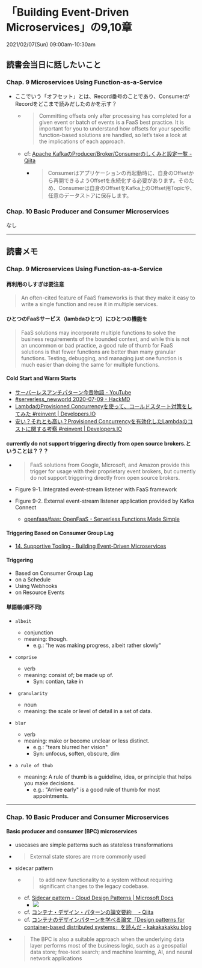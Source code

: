 # 「Building Event-Driven Microservices」の9,10章
2021/02/07(Sun) 09:00am-10:30am

## 読書会当日に話したいこと

### Chap. 9 Microservices Using Function-as-a-Service

- ここでいう「オフセット」とは、Record番号のことであり、ConsumerがRecordをどこまで読みだしたのかを示す？
  - > Committing offsets only after processing has completed for a given event or batch of events is a FaaS best practice. It is important for you to understand how offsets for your specific function-based solutions are handled, so let’s take a look at the implications of each approach.

  - cf: [Apache KafkaのProducer/Broker/Consumerのしくみと設定一覧 - Qiita](https://qiita.com/sigmalist/items/3b512e2ab49b07271665)
    - > Consumerはアプリケーションの再起動時に、自身のOffsetから再開できるようOffsetを永続化する必要があります。そのため、Consumerは自身のOffsetをKafka上のOffset用Topicや、任意のデータストアに保存します。

### Chap. 10 Basic Producer and Consumer Microservices
なし

---

## 読書メモ

### Chap. 9 Microservices Using Function-as-a-Service

#### 再利用のしすぎは要注意
> An often-cited feature of FaaS frameworks is that they make it easy to write a single function and reuse it in multiple services. 

#### ひとつのFaaSサービス（lambdaひとつ）にひとつの機能を
> FaaS solutions may incorporate multiple functions to solve the business requirements of the bounded context, and while this is not an uncommon or bad practice, a good rule of thumb for FaaS solutions is that fewer functions are better than many granular functions. Testing, debugging, and managing just one function is much easier than doing the same for multiple functions.
 
#### Cold Start and Warm Starts
- [サーバーレスアンチパターン今昔物語 - YouTube](https://www.youtube.com/watch?v=pLl9jwXQUro&feature=youtu.be)
- [#serverless_newworld 2020-07-09 - HackMD](https://hackmd.io/@wo9kArhySpqHB8xOPPpYRQ/rkM4CtV1P)
- [LambdaのProvisioned Concurrencyを使って、コールドスタート対策をしてみた #reinvent | Developers.IO](https://dev.classmethod.jp/articles/lambda-provisioned-concurrency-coldstart/)
- [安い？それとも高い？Provisioned Concurrencyを有効化したLambdaのコストに関する考察 #reinvent | Developers.IO](https://dev.classmethod.jp/articles/simulate-provisioned-concurrency-cost/)

#### currently do not support triggering directly from open source brokers.ということは？？？
- > FaaS solutions from Google, Microsoft, and Amazon provide this trigger for usage with their proprietary event brokers, but currently do not support triggering directly from open source brokers. 

- Figure 9-1. Integrated event-stream listener with FaaS framework
- Figure 9-2. External event-stream listener application provided by Kafka Connect
  - [openfaas/faas: OpenFaaS - Serverless Functions Made Simple](https://github.com/openfaas/faas) 

#### Triggering Based on Consumer Group Lag
- [14. Supportive Tooling - Building Event-Driven Microservices](https://learning.oreilly.com/library/view/building-event-driven-microservices/9781492057888/ch14.html#ch_tooling_lag_monitoring) 

#### Triggering 
- Based on Consumer Group Lag
- on a Schedule
- Using Webhooks
- on Resource Events

#### 単語帳(順不同)

- `albeit`
  - conjunction
   - meaning: though.
     - e.g.: "he was making progress, albeit rather slowly"

- `comprise`
  - verb
  - meaning: consist of; be made up of.
    - Syn: contian, take in
 
- ` granularity`
  - noun
  - meaning: the scale or level of detail in a set of data. 

- `blur`
  - verb
  - meaning: make or become unclear or less distinct.
    - e.g.: "tears blurred her vision"
    - Syn: unfocus, soften, obscure, dim 

- `a rule of thub`
  - meaning: A rule of thumb is a guideline, idea, or principle that helps you make decisions. 
    -  e.g.: "Arrive early" is a good rule of thumb for most appointments.  

---

### Chap. 10 Basic Producer and Consumer Microservices
#### Basic producer and consumer (BPC) microservices 
-  usecases are simple patterns such as stateless transformations
  - > External state stores are more commonly used

- sidecar pattern
  - >  to add new functionality to a system without requiring significant changes to the legacy codebase.
  - cf. [Sidecar pattern - Cloud Design Patterns | Microsoft Docs](https://docs.microsoft.com/en-us/azure/architecture/patterns/sidecar)
    - <img src="https://gyazo.com/06b69d0913535f6828d7ca9c08136d65.png" style="max-width:40%;">
  -  cf. [コンテナ・デザイン・パターンの論文要約　 - Qiita](https://qiita.com/MahoTakara/items/03fc0afe29379026c1f3)
  - cf. [コンテナのデザインパターンを学べる論文「Design patterns for container-based distributed systems」を読んだ - kakakakakku blog](https://kakakakakku.hatenablog.com/entry/2018/09/24/003723)

- >  The BPC is also a suitable approach when the underlying data layer performs most of the business logic, such as a geospatial data store; free-text search; and machine learning, AI, and neural network applications
